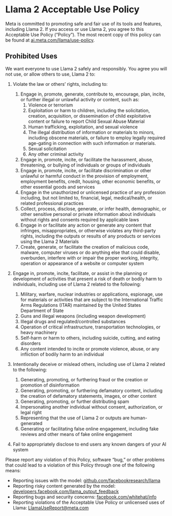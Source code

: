 # Llama 2 Acceptable Use Policy

Meta is committed to promoting safe and fair use of its tools and features, including Llama 2. If you access or use Llama 2, you agree to this Acceptable Use Policy (“Policy”). The most recent copy of this policy can be found at [ai.meta.com/llama/use-policy](http://ai.meta.com/llama/use-policy).

## Prohibited Uses
We want everyone to use Llama 2 safely and responsibly. You agree you will not use, or allow others to use, Llama 2 to: 

1. Violate the law or others’ rights, including to:
    1. Engage in, promote, generate, contribute to, encourage, plan, incite, or further illegal or unlawful activity or content, such as: 
        1. Violence or terrorism 
        2. Exploitation or harm to children, including the solicitation, creation, acquisition, or dissemination of child exploitative content or failure to report Child Sexual Abuse Material
        3. Human trafficking, exploitation, and sexual violence
        4. The illegal distribution of information or materials to minors, including obscene materials, or failure to employ legally required age-gating in connection with such information or materials.
        5. Sexual solicitation
        6. Any other criminal activity
    2. Engage in, promote, incite, or facilitate the harassment, abuse, threatening, or bullying of individuals or groups of individuals
    3. Engage in, promote, incite, or facilitate discrimination or other unlawful or harmful conduct in the provision of employment, employment benefits, credit, housing, other economic benefits, or other essential goods and services
    4. Engage in the unauthorized or unlicensed practice of any profession including, but not limited to, financial, legal, medical/health, or related professional practices 
    5. Collect, process, disclose, generate, or infer health, demographic, or other sensitive personal or private information about individuals without rights and consents required by applicable laws
    6. Engage in or facilitate any action or generate any content that infringes, misappropriates, or otherwise violates any third-party rights, including the outputs or results of any products or services using the Llama 2 Materials
    7. Create, generate, or facilitate the creation of malicious code, malware, computer viruses or do anything else that could disable, overburden, interfere with or impair the proper working, integrity, operation or appearance of a website or computer system 



2. Engage in, promote, incite, facilitate, or assist in the planning or development of activities that present a risk of death or bodily harm to individuals, including use of Llama 2 related to the following:
    1. Military, warfare, nuclear industries or applications, espionage, use for materials or activities that are subject to the International Traffic Arms Regulations (ITAR) maintained by the United States Department of State
    2. Guns and illegal weapons (including weapon development)
    3. Illegal drugs and regulated/controlled substances
    4. Operation of critical infrastructure, transportation technologies, or heavy machinery
    5. Self-harm or harm to others, including suicide, cutting, and eating disorders
    6. Any content intended to incite or promote violence, abuse, or any infliction of bodily harm to an individual



3. Intentionally deceive or mislead others, including use of Llama 2 related to the following:
    1. Generating, promoting, or furthering fraud or the creation or promotion of disinformation
    2. Generating, promoting, or furthering defamatory content, including the creation of defamatory statements, images, or other content
    3. Generating, promoting, or further distributing spam
    4. Impersonating another individual without consent, authorization, or legal right
    5. Representing that the use of Llama 2 or outputs are human-generated
    6. Generating or facilitating false online engagement, including fake reviews and other means of fake online engagement 
4. Fail to appropriately disclose to end users any known dangers of your AI system 

Please report any violation of this Policy, software “bug,” or other problems that could lead to a violation of this Policy through one of the following means:

* Reporting issues with the model: [github.com/facebookresearch/llama](http://github.com/facebookresearch/llama)
* Reporting risky content generated by the model: [developers.facebook.com/llama_output_feedback](http://developers.facebook.com/llama_output_feedback)
* Reporting bugs and security concerns: [facebook.com/whitehat/info](http://facebook.com/whitehat/info)
* Reporting violations of the Acceptable Use Policy or unlicensed uses of Llama: [LlamaUseReport@meta.com](mailto:LlamaUseReport@meta.com)

